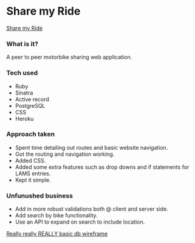 # Share my Ride

[Share my Ride](https://share-my-ride1.herokuapp.com/)


### What is it?

A peer to peer motorbike sharing web application.

### Tech used
* Ruby
* Sinatra
* Active record
* PostgreSQL
* CSS
* Heroku

### Approach taken
* Spent time detailing out routes and basic website navigation.
* Got the routing and navigation working.
* Added CSS.
* Added some extra features such as drop downs and if statements for LAMS entries.
* Kept it simple.

### Unfunushed business
* Add in more robust validations both @ client and server side.
* Add search by bike functionality.
* Use an API to expand on search to include location.


[Really really REALLY basic db wireframe](https://i.imgur.com/12wHnTt.jpg)
